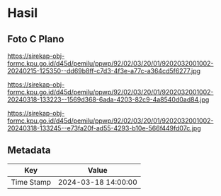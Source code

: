 # Hasil

## Foto C Plano

https://sirekap-obj-formc.kpu.go.id/d45d/pemilu/ppwp/92/02/03/20/01/9202032001002-20240215-125350--dd69b8ff-c7d3-4f3e-a77c-a364cd5f6277.jpg

https://sirekap-obj-formc.kpu.go.id/d45d/pemilu/ppwp/92/02/03/20/01/9202032001002-20240318-133223--1569d368-6ada-4203-82c9-4a8540d0ad84.jpg

https://sirekap-obj-formc.kpu.go.id/d45d/pemilu/ppwp/92/02/03/20/01/9202032001002-20240318-133245--e73fa20f-ad55-4293-b10e-566f449fd07c.jpg


## Metadata

| Key        | Value               |
| ---------- | ------------------- |
| Time Stamp | 2024-03-18 14:00:00 |



